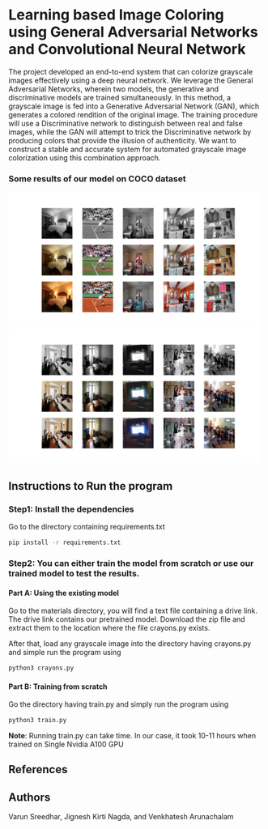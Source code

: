 # Learning based Image Coloring using General Adversarial Networks and Convolutional Neural Network
The project developed an end-to-end system that can colorize grayscale images effectively using a deep neural network. We leverage the General Adversarial Networks, wherein two models, the generative and discriminative models are trained simultaneously. In this method, a grayscale image is fed into a Generative Adversarial Network (GAN), which generates a colored rendition of the original image. The training procedure will use a Discriminative network to distinguish between real and false images, while the GAN will attempt to trick the Discriminative network by producing colors that provide the illusion of authenticity. We want to construct a stable and accurate system for automated grayscale image colorization using this combination approach.

### Some results of our model on COCO dataset
<img src="results/r1.png" width = "500" >
<img src="results/r2.png" width = "500">

## Instructions to Run the program
### Step1: Install the dependencies
Go to the directory containing requirements.txt 
```bash
pip install -r requirements.txt
```

### Step2: You can either train the model from scratch or use our trained model to test the results.
#### Part A: Using the existing model
Go to the materials directory, you will find a text file containing a drive link. The drive link contains our pretrained model. Download the zip file and extract them to the location where the file crayons.py exists.

After that, load any grayscale image into the directory having crayons.py and simple run the program using
```bash
python3 crayons.py
```

#### Part B: Training from scratch
Go the directory having train.py and simply run the program using
```bash
python3 train.py
```
**Note**: Running train.py can take time. In our case, it took 10-11 hours when trained on Single Nvidia A100 GPU 

## References


## Authors
Varun Sreedhar, Jignesh Kirti Nagda, and Venkhatesh Arunachalam
